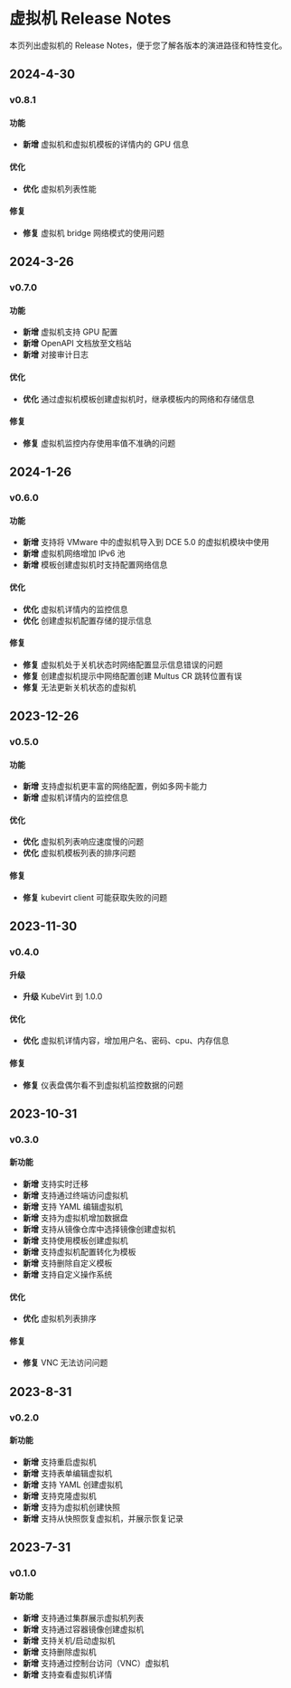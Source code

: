 # 虚拟机 Release Notes

本页列出虚拟机的 Release Notes，便于您了解各版本的演进路径和特性变化。

## 2024-4-30

### v0.8.1

#### 功能

- **新增** 虚拟机和虚拟机模板的详情内的 GPU 信息

#### 优化

- **优化** 虚拟机列表性能

#### 修复

- **修复** 虚拟机 bridge 网络模式的使用问题

## 2024-3-26

### v0.7.0

#### 功能

- **新增** 虚拟机支持 GPU 配置
- **新增** OpenAPI 文档放至文档站
- **新增** 对接审计日志

#### 优化

- **优化** 通过虚拟机模板创建虚拟机时，继承模板内的网络和存储信息

#### 修复

- **修复** 虚拟机监控内存使用率值不准确的问题

## 2024-1-26

### v0.6.0

#### 功能

- **新增** 支持将 VMware 中的虚拟机导入到 DCE 5.0 的虚拟机模块中使用
- **新增** 虚拟机网络增加 IPv6 池
- **新增** 模板创建虚拟机时支持配置网络信息

#### 优化

- **优化** 虚拟机详情内的监控信息
- **优化** 创建虚拟机配置存储的提示信息

#### 修复

- **修复** 虚拟机处于关机状态时网络配置显示信息错误的问题
- **修复** 创建虚拟机提示中网络配置创建 Multus CR 跳转位置有误
- **修复** 无法更新关机状态的虚拟机

## 2023-12-26

### v0.5.0

#### 功能

- **新增** 支持虚拟机更丰富的网络配置，例如多网卡能力
- **新增** 虚拟机详情内的监控信息

#### 优化

- **优化** 虚拟机列表响应速度慢的问题
- **优化** 虚拟机模板列表的排序问题

#### 修复

- **修复** kubevirt client 可能获取失败的问题

## 2023-11-30

### v0.4.0

#### 升级

- **升级** KubeVirt 到 1.0.0

#### 优化

- **优化** 虚拟机详情内容，增加用户名、密码、cpu、内存信息

#### 修复

- **修复** 仪表盘偶尔看不到虚拟机监控数据的问题

## 2023-10-31

### v0.3.0

#### 新功能

- **新增** 支持实时迁移
- **新增** 支持通过终端访问虚拟机
- **新增** 支持 YAML 编辑虚拟机
- **新增** 支持为虚拟机增加数据盘
- **新增** 支持从镜像仓库中选择镜像创建虚拟机
- **新增** 支持使用模板创建虚拟机
- **新增** 支持虚拟机配置转化为模板
- **新增** 支持删除自定义模板
- **新增** 支持自定义操作系统

#### 优化

- **优化** 虚拟机列表排序

#### 修复

- **修复** VNC 无法访问问题

## 2023-8-31

### v0.2.0

#### 新功能

- **新增** 支持重启虚拟机
- **新增** 支持表单编辑虚拟机
- **新增** 支持 YAML 创建虚拟机
- **新增** 支持克隆虚拟机
- **新增** 支持为虚拟机创建快照
- **新增** 支持从快照恢复虚拟机，并展示恢复记录

## 2023-7-31

### v0.1.0

#### 新功能

- **新增** 支持通过集群展示虚拟机列表
- **新增** 支持通过容器镜像创建虚拟机
- **新增** 支持关机/启动虚拟机
- **新增** 支持删除虚拟机
- **新增** 支持通过控制台访问（VNC）虚拟机
- **新增** 支持查看虚拟机详情

